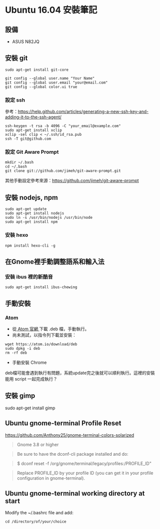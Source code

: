 # Ubuntu 16.04 安裝筆記

## 設備

- ASUS N82JQ


## 安裝 git

```
sudo apt-get install git-core

git config --global user.name "Your Name"
git config --global user.email "your@email.com"
git config --global color.ui true
```

### 設定 ssh
參考：https://help.github.com/articles/generating-a-new-ssh-key-and-adding-it-to-the-ssh-agent/

```
ssh-keygen -t rsa -b 4096 -C "your_email@example.com"
sudo apt-get install xclip
xclip -sel clip < ~/.ssh/id_rsa.pub
ssh -T git@github.com
```

### 設定 Git Aware Prompt

```
mkdir ~/.bash
cd ~/.bash
git clone git://github.com/jimeh/git-aware-prompt.git
```

其他手動設定參考來源：https://github.com/jimeh/git-aware-prompt


## 安裝 nodejs, npm

```
sudo apt-get update  
sudo apt-get install nodejs  
sudo ln -s /usr/bin/nodejs /usr/bin/node  
sudo apt-get install npm  
```

### 安裝 hexo

```
npm install hexo-cli -g
```


## 在Gnome裡手動調整語系和輸入法

### 安裝 ibus 裡的新酷音

```
sudo apt-get install ibus-chewing
```

## 手動安裝

### Atom

- 從[ Atom 官網 ](https://atom.io/)下載 .deb 檔，手動執行。
- 尚未測試，以指令列下載並安裝：

```
wget https://atom.io/download/deb
sudo dpkg -i deb
rm -rf deb
```

- 手動安裝 Chrome

deb檔可能會遇到執行有問題，系統update完之後就可以順利執行。這裡的安裝能用 script 一起完成執行？


## 安裝 gimp

sudo apt-get install gimp


## Ubuntu gnome-terminal Profile Reset

https://github.com/Anthony25/gnome-terminal-colors-solarized

> Gnome 3.8 or higher

> Be sure to have the dconf-cli package installed and do:

> $ dconf reset -f /org/gnome/terminal/legacy/profiles:/PROFILE_ID"

> Replace PROFILE_ID by your profile ID (you can get it in your profile configuration in gnome-terminal).


## Ubuntu gnome-terminal working directory at start

Modify the ~/.bashrc file and add:

```
cd /directory/of/your/choice
```
